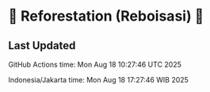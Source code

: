 
# 🌳 Reforestation (Reboisasi) 🌲

## Last Updated

GitHub Actions time: Mon Aug 18 10:27:46 UTC 2025

Indonesia/Jakarta time: Mon Aug 18 17:27:46 WIB 2025
